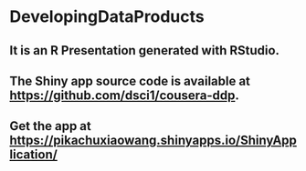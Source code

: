 # DevelopingDataProducts
## It is an R Presentation generated with RStudio.
## The Shiny app source code is available at https://github.com/dsci1/cousera-ddp.
## Get the app at https://pikachuxiaowang.shinyapps.io/ShinyApplication/
